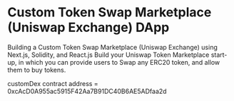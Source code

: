 # Custom Token Swap Marketplace (Uniswap Exchange) DApp

Building a Custom Token Swap Marketplace (Uniswap Exchange) using Next.js, Solidity, and React.js Build your Uniswap Token Marketplace start-up, in which you can provide users to Swap any ERC20 token, and allow them to buy tokens.


customDex contract address = 0xcAcD0A955ac5915F42Aa7B91DC40B6AE5ADfaa2d